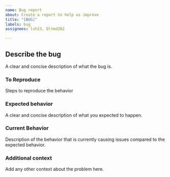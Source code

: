 ```yaml
---
name: Bug report
about: Create a report to help us improve
title: "[BUG]"
labels: bug
assignees: lsh23, Dltmd202

---
```


## Describe the bug 
A clear and concise description of what the bug is.

### To Reproduce
Steps to reproduce the behavior

### Expected behavior
A clear and concise description of what you expected to happen.

### Current Behavior
Description of the behavior that is currently causing issues compared to the expected behavior.

### Additional context
Add any other context about the problem here.
